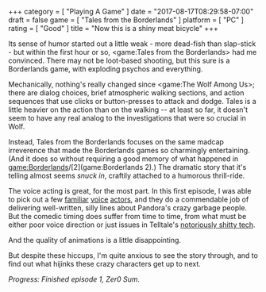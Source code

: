 +++
category = [ "Playing A Game" ]
date = "2017-08-17T08:29:58-07:00"
draft = false
game = [ "Tales from the Borderlands" ]
platform = [ "PC" ]
rating = [ "Good" ]
title = "Now this is a shiny meat bicycle"
+++

Its sense of humor started out a little weak - more dead-fish than slap-stick - but within the first hour or so, <game:Tales from the Borderlands> had me convinced.  There may not be loot-based shooting, but this sure is a Borderlands game, with exploding psychos and everything.

Mechanically, nothing's really changed since <game:The Wolf Among Us>; there are dialog choices, brief atmospheric walking sections, and action sequences that use clicks or button-presses to attack and dodge.  Tales is a little heavier on the action than on the walking -- at least so far, it doesn't seem to have any real analog to the investigations that were so crucial in Wolf.

Instead, Tales from the Borderlands focuses on the same madcap irreverence that made the Borderlands games so charmingly entertaining.  (And it does so without requiring a good memory of what happened in <game:Borderlands>/[2](game:Borderlands 2).)  The dramatic story that it's telling almost seems <i>snuck in</i>, craftily attached to a humorous thrill-ride.

The voice acting is great, for the most part.  In this first episode, I was able to pick out a few <a href="http://www.imdb.com/name/nm1684869/">familiar</a> <a href="http://www.imdb.com/name/nm0911320/">voice</a> <a href="http://www.imdb.com/name/nm0636046/">actors</a>, and they do a commendable job of delivering well-written, silly lines about Pandora's crazy garbage people.  But the comedic timing does suffer from time to time, from what must be either poor voice direction or just issues in Telltale's <a href="https://www.reddit.com/r/Games/comments/6t95jp/batman_the_telltale_series_receives_22gb_of/">notoriously shitty tech</a>.

And the quality of animations is a little disappointing.

But despite these hiccups, I'm quite anxious to see the story through, and to find out what hijinks these crazy characters get up to next.

<i>Progress: Finished episode 1, Zer0 Sum.</i>
